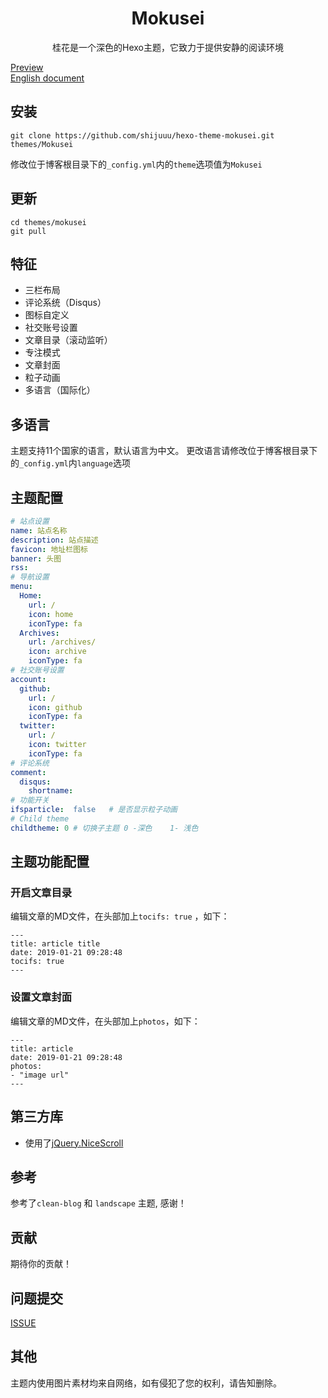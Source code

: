 <h1 align="center">Mokusei</h1>
<p align="center">桂花是一个深色的Hexo主题，它致力于提供安静的阅读环境</p>

[Preview](https://blog.shijukun.com)   
[English document](./doc/en/README.md) 

## 安装

```
git clone https://github.com/shijuuu/hexo-theme-mokusei.git themes/Mokusei
```
修改位于博客根目录下的<code>_config.yml</code>内的<code>theme</code>选项值为<code>Mokusei</code>

## 更新

```
cd themes/mokusei
git pull
```

## 特征

* 三栏布局
* 评论系统（Disqus）
* 图标自定义
* 社交账号设置
* 文章目录（滚动监听）
* 专注模式
* 文章封面
* 粒子动画
* 多语言（国际化）

## 多语言

主题支持11个国家的语言，默认语言为中文。
更改语言请修改位于博客根目录下的<code>_config.yml</code>内<code>language</code>选项

## 主题配置

```yaml
# 站点设置
name: 站点名称
description: 站点描述
favicon: 地址栏图标
banner: 头图
rss:  
# 导航设置
menu:
  Home:
    url: /
    icon: home
    iconType: fa
  Archives:
    url: /archives/
    icon: archive
    iconType: fa
# 社交账号设置
account:
  github:
    url: /
    icon: github
    iconType: fa
  twitter:
    url: /
    icon: twitter
    iconType: fa
# 评论系统
comment:
  disqus:
    shortname:  
# 功能开关
ifsparticle:  false   # 是否显示粒子动画
# Child theme
childtheme: 0 # 切换子主题 0 -深色    1- 浅色
```

## 主题功能配置

### 开启文章目录

编辑文章的MD文件，在头部加上<code>tocifs: true</code> ，如下：

```
---
title: article title
date: 2019-01-21 09:28:48
tocifs: true
---
```

### 设置文章封面

编辑文章的MD文件，在头部加上<code>photos</code>，如下：

```
---
title: article
date: 2019-01-21 09:28:48
photos:
- "image url"
---
```

## 第三方库

* 使用了[jQuery.NiceScroll](https://github.com/inuyaksa/jquery.nicescroll)

## 参考

参考了<code>clean-blog</code> 和 <code>landscape</code> 主题, 感谢！

## 贡献

期待你的贡献！

## 问题提交

[ISSUE](https://github.com/shijuuu/hexo-theme-mokusei/issues/)

## 其他

主题内使用图片素材均来自网络，如有侵犯了您的权利，请告知删除。
